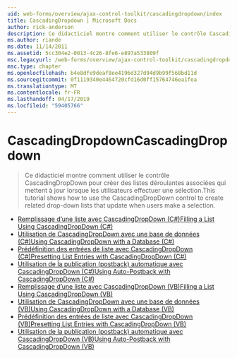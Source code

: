 ```yaml
---
uid: web-forms/overview/ajax-control-toolkit/cascadingdropdown/index
title: CascadingDropdown | Microsoft Docs
author: rick-anderson
description: Ce didacticiel montre comment utiliser le contrôle CascadingDropDown pour créer des listes déroulantes associées qui mettent à jour lorsque les utilisateurs effectuer une sélection.
ms.author: riande
ms.date: 11/14/2011
ms.assetid: 5cc304e2-0013-4c26-8fe6-e897a533809f
msc.legacyurl: /web-forms/overview/ajax-control-toolkit/cascadingdropdown
msc.type: chapter
ms.openlocfilehash: b4e8dfe9deaf8ee4196d327d94d9b99f568bd11d
ms.sourcegitcommit: 0f1119340e4464720cfd16d0ff15764746ea1fea
ms.translationtype: MT
ms.contentlocale: fr-FR
ms.lasthandoff: 04/17/2019
ms.locfileid: "59405766"
---
```

# <a name="cascadingdropdown"></a><span data-ttu-id="5333d-103">CascadingDropdown</span><span class="sxs-lookup"><span data-stu-id="5333d-103">CascadingDropdown</span></span>

> <span data-ttu-id="5333d-104">Ce didacticiel montre comment utiliser le contrôle CascadingDropDown pour créer des listes déroulantes associées qui mettent à jour lorsque les utilisateurs effectuer une sélection.</span><span class="sxs-lookup"><span data-stu-id="5333d-104">This tutorial shows how to use the CascadingDropDown control to create related drop-down lists that update when users make a selection.</span></span>


- [<span data-ttu-id="5333d-105">Remplissage d’une liste avec CascadingDropDown (C#)</span><span class="sxs-lookup"><span data-stu-id="5333d-105">Filling a List Using CascadingDropDown (C#)</span></span>](filling-a-list-using-cascadingdropdown-cs.md)
- [<span data-ttu-id="5333d-106">Utilisation de CascadingDropDown avec une base de données (C#)</span><span class="sxs-lookup"><span data-stu-id="5333d-106">Using CascadingDropDown with a Database (C#)</span></span>](using-cascadingdropdown-with-a-database-cs.md)
- [<span data-ttu-id="5333d-107">Prédéfinition des entrées de liste avec CascadingDropDown (C#)</span><span class="sxs-lookup"><span data-stu-id="5333d-107">Presetting List Entries with CascadingDropDown (C#)</span></span>](presetting-list-entries-with-cascadingdropdown-cs.md)
- [<span data-ttu-id="5333d-108">Utilisation de la publication (postback) automatique avec CascadingDropDown (C#)</span><span class="sxs-lookup"><span data-stu-id="5333d-108">Using Auto-Postback with CascadingDropDown (C#)</span></span>](using-auto-postback-with-cascadingdropdown-cs.md)
- [<span data-ttu-id="5333d-109">Remplissage d’une liste avec CascadingDropDown (VB)</span><span class="sxs-lookup"><span data-stu-id="5333d-109">Filling a List Using CascadingDropDown (VB)</span></span>](filling-a-list-using-cascadingdropdown-vb.md)
- [<span data-ttu-id="5333d-110">Utilisation de CascadingDropDown avec une base de données (VB)</span><span class="sxs-lookup"><span data-stu-id="5333d-110">Using CascadingDropDown with a Database (VB)</span></span>](using-cascadingdropdown-with-a-database-vb.md)
- [<span data-ttu-id="5333d-111">Prédéfinition des entrées de liste avec CascadingDropDown (VB)</span><span class="sxs-lookup"><span data-stu-id="5333d-111">Presetting List Entries with CascadingDropDown (VB)</span></span>](presetting-list-entries-with-cascadingdropdown-vb.md)
- [<span data-ttu-id="5333d-112">Utilisation de la publication (postback) automatique avec CascadingDropDown (VB)</span><span class="sxs-lookup"><span data-stu-id="5333d-112">Using Auto-Postback with CascadingDropDown (VB)</span></span>](using-auto-postback-with-cascadingdropdown-vb.md)
